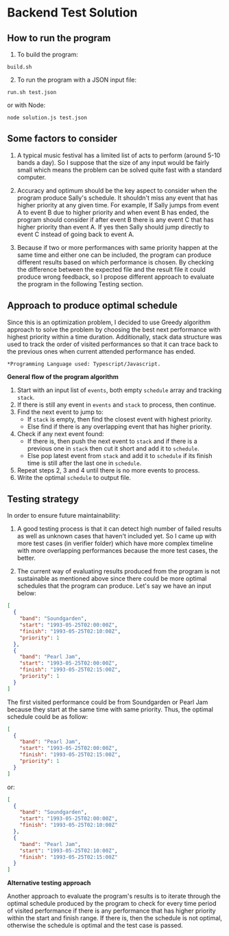 # Backend Test Solution

## How to run the program

1. To build the program:

```
build.sh
```

2. To run the program with a JSON input file:

```
run.sh test.json
```

or with Node:

```
node solution.js test.json
```

## Some factors to consider

1. A typical music festival has a limited list of acts to perform (around 5-10 bands a day). So I suppose that the size of any input would be fairly small which means the problem can be solved quite fast with a standard computer.

2. Accuracy and optimum should be the key aspect to consider when the program produce Sally's schedule. It shouldn't miss any event that has higher priority at any given time. For example, If Sally jumps from event A to event B due to higher priority and when event B has ended, the program should consider if after event B there is any event C that has higher priority than event A. If yes then Sally should jump directly to event C instead of going back to event A.

3. Because if two or more performances with same priority happen at the same time and either one can be included, the program can produce different results based on which performance is chosen. By checking the difference between the expected file and the result file it could produce wrong feedback, so I propose different approach to evaluate the program in the following Testing section.

## Approach to produce optimal schedule

Since this is an optimization problem, I decided to use Greedy algorithm approach to solve the problem by choosing the best next performance with highest priority within a time duration. Additionally, stack data structure was used to track the order of visited performances so that it can trace back to the previous ones when current attended performance has ended.

    *Programming Language used: Typescript/Javascript.

**General flow of the program algorithm**

1. Start with an input list of `events`, both empty `schedule` array and tracking `stack`.
2. If there is still any event in `events` and `stack` to process, then continue.
3. Find the next event to jump to:
   - If `stack` is empty, then find the closest event with highest priority.
   - Else find if there is any overlapping event that has higher priority.
4. Check if any next event found:
   - If there is, then push the next event to `stack` and if there is a previous one in `stack` then cut it short and add it to `schedule`.
   - Else pop latest event from `stack` and add it to `schedule` if its finish time is still after the last one in `schedule`.
5. Repeat steps 2, 3 and 4 until there is no more events to process.
6. Write the optimal `schedule` to output file.

## Testing strategy

In order to ensure future maintainability:

1. A good testing process is that it can detect high number of failed results as well as unknown cases that haven't included yet. So I came up with more test cases (in verifier folder) which have more complex timeline with more overlapping performances because the more test cases, the better.

2. The current way of evaluating results produced from the program is not sustainable as mentioned above since there could be more optimal schedules that the program can produce. Let's say we have an input below:

```json
[
  {
    "band": "Soundgarden",
    "start": "1993-05-25T02:00:00Z",
    "finish": "1993-05-25T02:10:00Z",
    "priority": 1
  },
  {
    "band": "Pearl Jam",
    "start": "1993-05-25T02:00:00Z",
    "finish": "1993-05-25T02:15:00Z",
    "priority": 1
  }
]
```

The first visited performance could be from Soundgarden or Pearl Jam because they start at the same time with same priority. Thus, the optimal schedule could be as follow:

```json
[
  {
    "band": "Pearl Jam",
    "start": "1993-05-25T02:00:00Z",
    "finish": "1993-05-25T02:15:00Z",
    "priority": 1
  }
]
```

or:

```json
[
  {
    "band": "Soundgarden",
    "start": "1993-05-25T02:00:00Z",
    "finish": "1993-05-25T02:10:00Z"
  },
  {
    "band": "Pearl Jam",
    "start": "1993-05-25T02:10:00Z",
    "finish": "1993-05-25T02:15:00Z"
  }
]
```

**Alternative testing approach**

Another approach to evaluate the program's results is to iterate through the optimal schedule produced by the program to check for every time period of visited performance if there is any performance that has higher priority within the start and finish range. If there is, then the schedule is not optimal, otherwise the schedule is optimal and the test case is passed.
